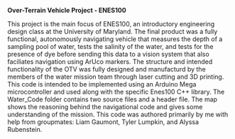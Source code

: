 **Over-Terrain Vehicle Project - ENES100**

This project is the main focus of ENES100, an introductory engineering design class at the University of Maryland. The final product was a fully functional, autonomously navigating vehicle that measures the depth of a sampling pool of water, tests the salinity of the water, and tests for the presence of dye before sending this data to a vision system that also faciliates navigation using ArUco markers. The structure and intended functionality of the OTV was fully designed and manufacturd by the members of the water mission team through laser cutting and 3D printing. This code is intended to be implemented using an Arduino Mega microcontroller and used along with the specific Enes100 C++ library. The Water_Code folder contains two source files and a header file. The map shows the reasoning behind the navigational code and gives some understanding of the mission.
This code was authored primarily by me with help from groupmates: Liam Gaumont, Tyler Lumpkin, and Alyssa Rubenstein.
